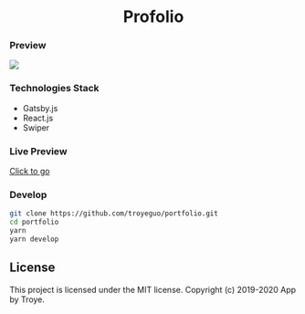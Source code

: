 <h1 align="center">Profolio</h1>

### Preview

<img src="https://i.loli.net/2020/07/10/AluVFksdj6UNr4y.png">

### Technologies Stack

- Gatsby.js
- React.js
- Swiper

### Live Preview

[Click to go](https://960960.xyz)

### Develop

```bash
git clone https://github.com/troyeguo/portfolio.git
cd portfolio
yarn
yarn develop
```

## License

This project is licensed under the MIT license. Copyright (c) 2019-2020 App by Troye.
